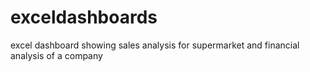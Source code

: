 # exceldashboards
excel dashboard showing sales analysis for supermarket and financial analysis of a company
